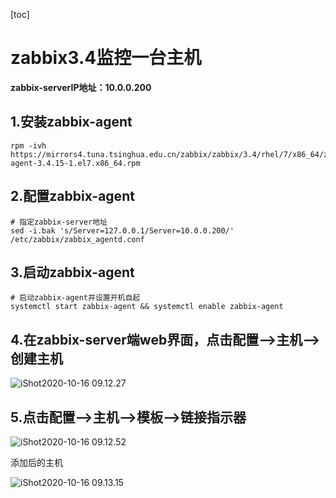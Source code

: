 [toc]



# zabbix3.4监控一台主机

**zabbix-serverIP地址：10.0.0.200**



## 1.安装zabbix-agent

```shell
rpm -ivh https://mirrors4.tuna.tsinghua.edu.cn/zabbix/zabbix/3.4/rhel/7/x86_64/zabbix-agent-3.4.15-1.el7.x86_64.rpm
```



## 2.配置zabbix-agent

```shell
# 指定zabbix-server地址
sed -i.bak 's/Server=127.0.0.1/Server=10.0.0.200/' /etc/zabbix/zabbix_agentd.conf
```



## 3.启动zabbix-agent

```shell
# 启动zabbix-agent并设置开机自起
systemctl start zabbix-agent && systemctl enable zabbix-agent
```



## 4.在zabbix-server端web界面，点击配置-->主机-->创建主机



![iShot2020-10-16 09.12.27](https://gitea.pptfz.cn/pptfz/picgo-images/raw/branch/master/img/iShot2020-10-16%2009.12.27.png)

## 5.点击配置-->主机-->模板-->链接指示器

![iShot2020-10-16 09.12.52](https://gitea.pptfz.cn/pptfz/picgo-images/raw/branch/master/img/iShot2020-10-16%2009.12.52.png)



添加后的主机

![iShot2020-10-16 09.13.15](https://gitea.pptfz.cn/pptfz/picgo-images/raw/branch/master/img/iShot2020-10-16%2009.13.15.png)

